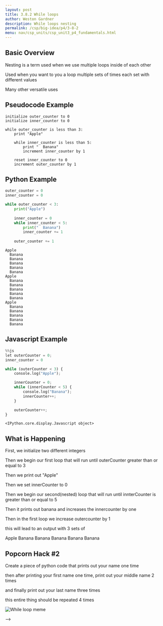 ```yaml
---
layout: post
title: 3.8.2 While loops
author: Weston Gardner
description: While loops nesting
permalink: /csp/big-idea/p4/3-8-2
menu: nav/csp_units/csp_unit3_p4_fundamentals.html
---
```


## Basic Overview

Nesting is a term used when we use multiple loops inside of each other

Used when you want to you a loop multiple sets of times each set with different values

Many other versatile uses


## Pseudocode Example

```pseudocode
initialize outer_counter to 0
initialize inner_counter to 0

while outer_counter is less than 3:
    print "Apple"
    
    while inner_counter is less than 5:
        print "  Banana"
        increment inner_counter by 1
    
    reset inner_counter to 0
    increment outer_counter by 1
```

## Python Example



```python
outer_counter = 0
inner_counter = 0

while outer_counter < 3:
    print("Apple")
    
    inner_counter = 0
    while inner_counter < 5:
        print("  Banana")
        inner_counter += 1
    
    outer_counter += 1
```

    Apple
      Banana
      Banana
      Banana
      Banana
      Banana
    Apple
      Banana
      Banana
      Banana
      Banana
      Banana
    Apple
      Banana
      Banana
      Banana
      Banana
      Banana


## Javascript Example


```python
%%js
let outerCounter = 0;
inner_counter = 0

while (outerCounter < 3) {
    console.log("Apple");

    innerCounter = 0;
    while (innerCounter < 5) {
        console.log("Banana");
        innerCounter++;
    }

    outerCounter++;
}
```


    <IPython.core.display.Javascript object>


## What is Happening

First, we initialize two different integers

Then we begin our first loop that will run until outerCounter greater than or equal to 3

Then we print out "Apple"

Then we set innerCounter to 0

Then we begin our second(nested) loop that will run until innterCounter is greater than or equal to 5

Then it prints out banana and increases the innercounter by one

Then in the first loop we increase outercounter by 1

this will lead to an output with 3 sets of

Apple
Banana
Banana
Banana
Banana
Banana

## Popcorn Hack #2

Create a piece of python code that prints out your name one time

then after printing your first name one time, print out your middle name 2 times

and finally print out your last name three times

this entire thing should be repeated 4 times

<img src="https://encrypted-tbn0.gstatic.com/images?q=tbn:ANd9GcSyW9jA-EOKAdNPZGx2Ev8thWLS5k6WBLFq7g&s" alt="While loop meme"></img>

<script src="https://utteranc.es/client.js"
        repo="open-coding-society/pages"
        issue-term="title"
        label="blogpost-comment"
        theme="github-light"
        crossorigin="anonymous"
        async>
</script>
-->

